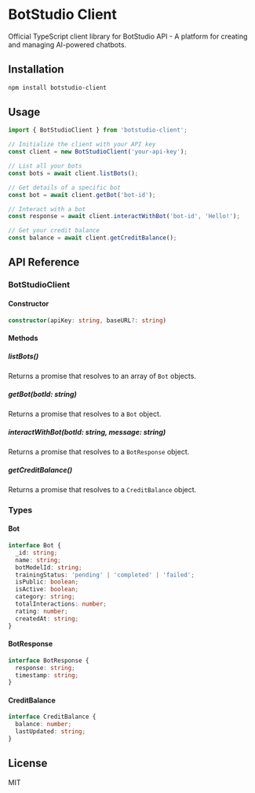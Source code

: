 # BotStudio Client

Official TypeScript client library for BotStudio API - A platform for creating and managing AI-powered chatbots.

## Installation

```bash
npm install botstudio-client
```

## Usage

```typescript
import { BotStudioClient } from 'botstudio-client';

// Initialize the client with your API key
const client = new BotStudioClient('your-api-key');

// List all your bots
const bots = await client.listBots();

// Get details of a specific bot
const bot = await client.getBot('bot-id');

// Interact with a bot
const response = await client.interactWithBot('bot-id', 'Hello!');

// Get your credit balance
const balance = await client.getCreditBalance();
```

## API Reference

### BotStudioClient

#### Constructor
```typescript
constructor(apiKey: string, baseURL?: string)
```

#### Methods

##### listBots()
Returns a promise that resolves to an array of `Bot` objects.

##### getBot(botId: string)
Returns a promise that resolves to a `Bot` object.

##### interactWithBot(botId: string, message: string)
Returns a promise that resolves to a `BotResponse` object.

##### getCreditBalance()
Returns a promise that resolves to a `CreditBalance` object.

### Types

#### Bot
```typescript
interface Bot {
  _id: string;
  name: string;
  botModelId: string;
  trainingStatus: 'pending' | 'completed' | 'failed';
  isPublic: boolean;
  isActive: boolean;
  category: string;
  totalInteractions: number;
  rating: number;
  createdAt: string;
}
```

#### BotResponse
```typescript
interface BotResponse {
  response: string;
  timestamp: string;
}
```

#### CreditBalance
```typescript
interface CreditBalance {
  balance: number;
  lastUpdated: string;
}
```

## License

MIT 